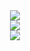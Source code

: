 <div align="center">

<img src="https://img.shields.io/badge/Android-3DDC84?style=for-the-badge&logo=android&logoColor=white">
<br>
<img src="https://img.shields.io/badge/android%20studio-346ac1?style=for-the-badge&logo=android%20studio&logoColor=white">
<br>
<img src="https://img.shields.io/badge/jetpack compose-4285F4?style=for-the-badge&logo=jetpack compose&logoColor=white">  

</div>
